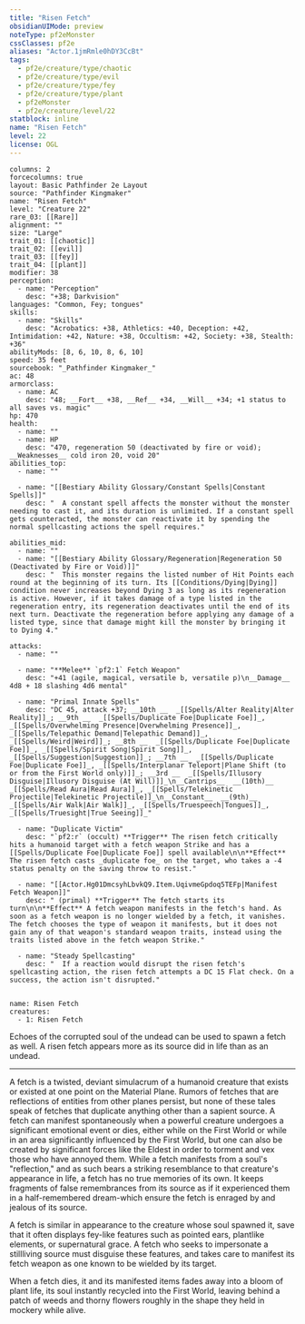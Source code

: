 ```yaml
---
title: "Risen Fetch"
obsidianUIMode: preview
noteType: pf2eMonster
cssClasses: pf2e
aliases: "Actor.1jmRmle0hDY3CcBt" 
tags:
  - pf2e/creature/type/chaotic
  - pf2e/creature/type/evil
  - pf2e/creature/type/fey
  - pf2e/creature/type/plant
  - pf2eMonster
  - pf2e/creature/level/22
statblock: inline
name: "Risen Fetch"
level: 22
license: OGL
---
```


```statblock
columns: 2
forcecolumns: true
layout: Basic Pathfinder 2e Layout
source: "Pathfinder Kingmaker"
name: "Risen Fetch"
level: "Creature 22"
rare_03: [[Rare]]
alignment: ""
size: "Large"
trait_01: [[chaotic]]
trait_02: [[evil]]
trait_03: [[fey]]
trait_04: [[plant]]
modifier: 38
perception:
  - name: "Perception"
    desc: "+38; Darkvision"
languages: "Common, Fey; tongues"
skills:
  - name: "Skills"
    desc: "Acrobatics: +38, Athletics: +40, Deception: +42, Intimidation: +42, Nature: +38, Occultism: +42, Society: +38, Stealth: +36"
abilityMods: [8, 6, 10, 8, 6, 10]
speed: 35 feet
sourcebook: "_Pathfinder Kingmaker_"
ac: 48
armorclass:
  - name: AC
    desc: "48; __Fort__ +38, __Ref__ +34, __Will__ +34; +1 status to all saves vs. magic"
hp: 470
health:
  - name: ""
  - name: HP
    desc: "470, regeneration 50 (deactivated by fire or void); __Weaknesses__ cold iron 20, void 20"
abilities_top:
  - name: ""

  - name: "[[Bestiary Ability Glossary/Constant Spells|Constant Spells]]"
    desc: "  A constant spell affects the monster without the monster needing to cast it, and its duration is unlimited. If a constant spell gets counteracted, the monster can reactivate it by spending the normal spellcasting actions the spell requires."

abilities_mid:
  - name: ""
  - name: "[[Bestiary Ability Glossary/Regeneration|Regeneration 50 (Deactivated by Fire or Void)]]"
    desc: "  This monster regains the listed number of Hit Points each round at the beginning of its turn. Its [[Conditions/Dying|Dying]] condition never increases beyond Dying 3 as long as its regeneration is active. However, if it takes damage of a type listed in the regeneration entry, its regeneration deactivates until the end of its next turn. Deactivate the regeneration before applying any damage of a listed type, since that damage might kill the monster by bringing it to Dying 4."

attacks:
  - name: ""

  - name: "**Melee** `pf2:1` Fetch Weapon"
    desc: "+41 (agile, magical, versatile b, versatile p)\n__Damage__  4d8 + 18 slashing 4d6 mental"

  - name: "Primal Innate Spells"
    desc: "DC 45, attack +37; __10th __  _[[Spells/Alter Reality|Alter Reality]]_; __9th __  _[[Spells/Duplicate Foe|Duplicate Foe]]_, _[[Spells/Overwhelming Presence|Overwhelming Presence]]_, _[[Spells/Telepathic Demand|Telepathic Demand]]_, _[[Spells/Weird|Weird]]_; __8th __  _[[Spells/Duplicate Foe|Duplicate Foe]]_, _[[Spells/Spirit Song|Spirit Song]]_, _[[Spells/Suggestion|Suggestion]]_; __7th __  _[[Spells/Duplicate Foe|Duplicate Foe]]_, _[[Spells/Interplanar Teleport|Plane Shift (to or from the First World only)]]_; __3rd __  _[[Spells/Illusory Disguise|Illusory Disguise (At Will)]]_\n__Cantrips__  __(10th)__ _[[Spells/Read Aura|Read Aura]]_, _[[Spells/Telekinetic Projectile|Telekinetic Projectile]]_\n__Constant__  __(9th)__ _[[Spells/Air Walk|Air Walk]]_, _[[Spells/Truespeech|Tongues]]_, _[[Spells/Truesight|True Seeing]]_"

  - name: "Duplicate Victim"
    desc: "`pf2:r` (occult) **Trigger** The risen fetch critically hits a humanoid target with a fetch weapon Strike and has a [[Spells/Duplicate Foe|Duplicate Foe]] spell available\n\n**Effect** The risen fetch casts _duplicate foe_ on the target, who takes a -4 status penalty on the saving throw to resist."

  - name: "[[Actor.Hg01DmcsyhLbvkQ9.Item.UqivmeGpdoq5TEFp|Manifest Fetch Weapon]]"
    desc: " (primal) **Trigger** The fetch starts its turn\n\n**Effect** A fetch weapon manifests in the fetch's hand. As soon as a fetch weapon is no longer wielded by a fetch, it vanishes. The fetch chooses the type of weapon it manifests, but it does not gain any of that weapon's standard weapon traits, instead using the traits listed above in the fetch weapon Strike."

  - name: "Steady Spellcasting"
    desc: "  If a reaction would disrupt the risen fetch's spellcasting action, the risen fetch attempts a DC 15 Flat check. On a success, the action isn't disrupted."
 
```

```encounter-table
name: Risen Fetch
creatures:
  - 1: Risen Fetch
```



Echoes of the corrupted soul of the undead can be used to spawn a fetch as well. A risen fetch appears more as its source did in life than as an undead.

* * *

A fetch is a twisted, deviant simulacrum of a humanoid creature that exists or existed at one point on the Material Plane. Rumors of fetches that are reflections of entities from other planes persist, but none of these tales speak of fetches that duplicate anything other than a sapient source. A fetch can manifest spontaneously when a powerful creature undergoes a significant emotional event or dies, either while on the First World or while in an area significantly influenced by the First World, but one can also be created by significant forces like the Eldest in order to torment and vex those who have annoyed them. While a fetch manifests from a soul's "reflection," and as such bears a striking resemblance to that creature's appearance in life, a fetch has no true memories of its own. It keeps fragments of false remembrances from its source as if it experienced them in a half-remembered dream-which ensure the fetch is enraged by and jealous of its source.

A fetch is similar in appearance to the creature whose soul spawned it, save that it often displays fey-like features such as pointed ears, plantlike elements, or supernatural grace. A fetch who seeks to impersonate a stillliving source must disguise these features, and takes care to manifest its fetch weapon as one known to be wielded by its target.

When a fetch dies, it and its manifested items fades away into a bloom of plant life, its soul instantly recycled into the First World, leaving behind a patch of weeds and thorny flowers roughly in the shape they held in mockery while alive.
